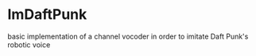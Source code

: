 # ImDaftPunk
basic implementation of a channel vocoder in order to imitate Daft Punk's robotic voice
